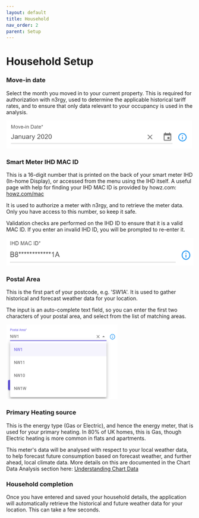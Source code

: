 ```yaml
---
layout: default
title: Household
nav_order: 2
parent: Setup
---
```


# Household Setup

### Move-in date

Select the month you moved in to your current property. This is required for authorization with n3rgy, used to determine the applicable historical tariff rates, and to ensure that only data relevant to your occupancy is used in the analysis.

<img src="../assets/img/setup/MoveInDateInput.png" alt="Move In Date Input" width="500" height="75" >

### Smart Meter IHD MAC ID

This is a 16-digit number that is printed on the back of your smart meter IHD (In-home Display), or accessed from the menu using the IHD itself. A useful page with help for finding your IHD MAC ID is provided by howz.com: [howz.com/mac](https://www.howz.com/mac)

It is used to authorize a  meter with n3rgy, and to retrieve the meter data. Only you have access to this number, so keep it safe. 

Validation checks are performed on the IHD ID to ensure that it is a valid MAC ID. If you enter an invalid IHD ID, you will be prompted to re-enter it.

<img src="../assets/img/setup/IhdMacIdInput.png" alt="In-home Device (smart meter) MAC ID" width="550" height="75" >

### Postal Area

This is the first part of your postcode, e.g. 'SW1A'. It is used to gather historical and forecast weather data for your location.

The input is an auto-complete text field, so you can enter the first two characters of your postal area, and select from the list of matching areas.

<img src="../assets/img/setup/PostalAreaInput.png" alt="Postal Area Input" width="300" height="200" > 

### Primary Heating source

This is the energy type (Gas or Electric), and hence the energy meter, that is used for your primary heating. In 80% of UK homes, this is Gas, though Electric heating is more common in flats and apartments.

This meter's data will be analysed with respect to your local weather data, to help forecast future consumption based on forecast weather, and further ahead, local climate data. More details on this are documented in the Chart Data Analysis section here: [Understanding Chart Data](../analysis/understanding-chart-data#understanding-the-chart-data)

### Household completion

Once you have entered and saved your household details, the application will automatically retrieve the historical and future weather data for your location. This can take a few seconds.